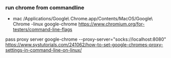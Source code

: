 ### run chrome from commandline
- mac 
  /Applications/Google\ Chrome.app/Contents/MacOS/Google\ Chrome
-linux 
  google-chrome
https://www.chromium.org/for-testers/command-line-flags


pass proxy server
google-chrome --proxy-server="socks://localhost:8080"
https://www.systutorials.com/241062/how-to-set-google-chromes-proxy-settings-in-command-line-on-linux/
